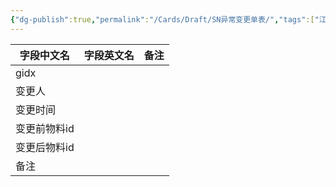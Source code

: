 ```yaml
---
{"dg-publish":true,"permalink":"/Cards/Draft/SN异常变更单表/","tags":["江淮毅昌/蝶创I-MES/MES"]}
---
```




| **字段中文名** | **字段英文名** | **备注** |
| --------- | --------- | ------ |
| gidx      |           |        |
| 变更人       |           |        |
| 变更时间      |           |        |
| 变更前物料id   |           |        |
| 变更后物料id   |           |        |
| 备注        |           |        |

